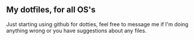 My dotfiles, for all OS's
---
Just starting using github for dotties, feel free to message me if I'm doing anything wrong or you have suggestions about any files.
